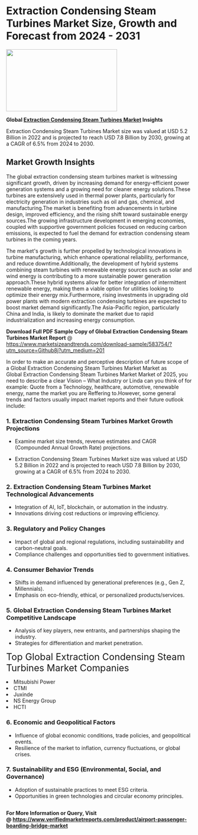 <H1>Extraction Condensing Steam Turbines Market Size, Growth and Forecast from 2024 - 2031</H1><img class="aligncenter size-medium wp-image-584254" src="https://thirdeyenews.in/wp-content/uploads/2024/09/Global-Market-Research-300x168.jpeg" alt="" width="300" height="168" /><p><strong>Global&nbsp;<a href="https://www.marketsizeandtrends.com/download-sample/583754/?utm_source=Github8j?utm_medium=201">Extraction Condensing Steam Turbines Market</a> Insights</strong></p><p>Extraction Condensing Steam Turbines Market size was valued at USD 5.2 Billion in 2022 and is projected to reach USD 7.8 Billion by 2030, growing at a CAGR of 6.5% from 2024 to 2030.</p><p><h2>Market Growth Insights</h2> <p>The global extraction condensing steam turbines market is witnessing significant growth, driven by increasing demand for energy-efficient power generation systems and a growing need for cleaner energy solutions.These turbines are extensively used in thermal power plants, particularly for electricity generation in industries such as oil and gas, chemical, and manufacturing.The market is benefiting from advancements in turbine design, improved efficiency, and the rising shift toward sustainable energy sources.The growing infrastructure development in emerging economies, coupled with supportive government policies focused on reducing carbon emissions, is expected to fuel the demand for extraction condensing steam turbines in the coming years.</p> <p>The market's growth is further propelled by technological innovations in turbine manufacturing, which enhance operational reliability, performance, and reduce downtime.Additionally, the development of hybrid systems combining steam turbines with renewable energy sources such as solar and wind energy is contributing to a more sustainable power generation approach.These hybrid systems allow for better integration of intermittent renewable energy, making them a viable option for utilities looking to optimize their energy mix.Furthermore, rising investments in upgrading old power plants with modern extraction condensing turbines are expected to boost market demand significantly.The Asia-Pacific region, particularly China and India, is likely to dominate the market due to rapid industrialization and increasing energy consumption.<p><span class=""><strong>Download Full PDF Sample Copy of Global Extraction Condensing Steam Turbines Market Report</strong> @ <a href="https://www.marketsizeandtrends.com/download-sample/583754/?utm_source=Github8j?utm_medium=201" target="_blank">https://www.marketsizeandtrends.com/download-sample/583754/?utm_source=Github8j?utm_medium=201</a></span></p><p>In order to make an accurate and perceptive description of future scope of a Global&nbsp;Extraction Condensing Steam Turbines Market Market as Global&nbsp;Extraction Condensing Steam Turbines Market Market of 2025, you need to describe a clear Vision &ndash; What Industry or Linda can you think of for example: Quote from a Technology, healthcare, automotive, renewable energy, name the market you are Reffering to.However, some general trends and factors usually impact market reports and their future outlook include:</p><h3>1.&nbsp;<strong>Extraction Condensing Steam Turbines Market Growth Projections</strong></h3><ul><li>Examine market size trends, revenue estimates and CAGR (Compounded Annual Growth Rate) projections.</li><li><p>Extraction Condensing Steam Turbines Market size was valued at USD 5.2 Billion in 2022 and is projected to reach USD 7.8 Billion by 2030, growing at a CAGR of 6.5% from 2024 to 2030.</p></li></ul><h3>2.&nbsp;<strong>Extraction Condensing Steam Turbines Market Technological Advancements</strong></h3><ul><li>Integration of AI, IoT, blockchain, or automation in the industry.</li><li>Innovations driving cost reductions or improving efficiency.</li></ul><h3>3.&nbsp;<strong>Regulatory and Policy Changes</strong></h3><ul><li>Impact of global and regional regulations, including sustainability and carbon-neutral goals.</li><li>Compliance challenges and opportunities tied to government initiatives.</li></ul><h3>4.&nbsp;<strong>Consumer Behavior Trends</strong></h3><ul><li>Shifts in demand influenced by generational preferences (e.g., Gen Z, Millennials).</li><li>Emphasis on eco-friendly, ethical, or personalized products/services.</li></ul><h3>5.&nbsp;<strong>Global Extraction Condensing Steam Turbines Market Competitive Landscape</strong></h3><ul><li>Analysis of key players, new entrants, and partnerships shaping the industry.</li><li>Strategies for differentiation and market penetration.</li></ul><p data-pm-slice="1 1 []"><span style="color: inherit; font-family: inherit; font-size: 25px;">Top Global Extraction Condensing Steam Turbines Market Companies</span></p><div class="" data-test-id=""><p><li>Mitsubishi Power</li><li> CTMI</li><li> Juxinde</li><li> NS Energy Group</li><li> HCTI</li></p></div><h3>6.&nbsp;<strong>Economic and Geopolitical Factors</strong></h3><ul><li>Influence of global economic conditions, trade policies, and geopolitical events.</li><li>Resilience of the market to inflation, currency fluctuations, or global crises.</li></ul><h3>7.&nbsp;<strong>Sustainability and ESG (Environmental, Social, and Governance)</strong></h3><ul><li>Adoption of sustainable practices to meet ESG criteria.</li><li>Opportunities in green technologies and circular economy principles.</li></ul><h2><strong style="font-size: 14px;">For More Information or Query, Visit @&nbsp;</strong><a style="background-color: #ffffff; font-size: 14px;" href="https://www.marketsizeandtrends.com/report/extraction-condensing-steam-turbines-market/" target="_blank">https://www.verifiedmarketreports.com/product/airport-passenger-boarding-bridge-market</a></h2>